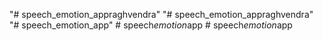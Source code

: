 "# speech_emotion_appraghvendra" 
"# speech_emotion_appraghvendra" 
"# speech_emotion_app" 
#   s p e e c h _ e m o t i o n _ a p p  
 #   s p e e c h _ e m o t i o n _ a p p  
 